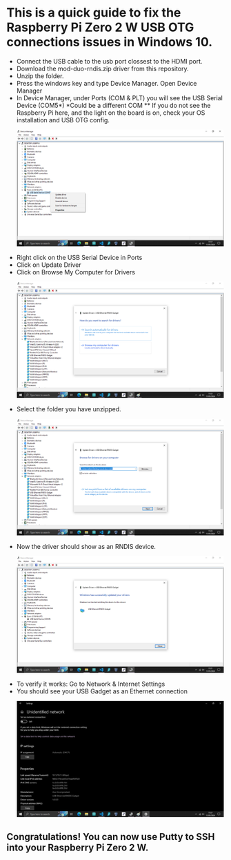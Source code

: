<h1>This is a quick guide to fix the Raspberry Pi Zero 2 W USB OTG connections issues in Windows 10.</h1>
<ul>
    <li>
    Connect the USB cable to the usb port clossest to the HDMI port.
    </li>
    <li>
     Download the mod-duo-rndis.zip driver from this repository.
    </li>
        <li>
    Unzip the folder.
    </li>
    <li>
    Press the windows key and type Device Manager. Open Device Manager
    </li>
    <li>
    In Device Manager, under Ports (COM & PLT) you will see the USB Serial Device (COM5*)
    *Could be a different COM
    ** If you do not see the Raspberry Pi here, and the light on the board is on, check your OS installation and USB OTG config.

![Device Manager COM](device_manager_COM.png)
    </li>
    <li>
    Right click on the USB Serial Device in Ports
    </li>
        <li>
    Click on Update Driver
    </li>
    <li>
    Click on Browse My Computer for Drivers

![Browse My Computer](browse_my_computer.png)
    </li>
    <li>
    Select the folder you have unzipped. 

![Driver Location](driver_location.png)
    </li>
    <li>
    Now the driver should show as an RNDIS device.

![Driver Successfully Updated](driver_successfully_updated.png)
    </li>
    <li>
    To verify it works: Go to Network & Internet Settings
    </li>
    <li>
    You should see your USB Gadget as an Ethernet connection

![Network & Internet Settings](Network_settings.png)
    </li>
</ul>
    <h2>Congratulations! You can now use Putty to SSH into your Raspberry Pi Zero 2 W. <h2>

